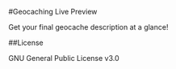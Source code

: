 #Geocaching Live Preview

Get your final geocache description at a glance!

##License

GNU General Public License v3.0